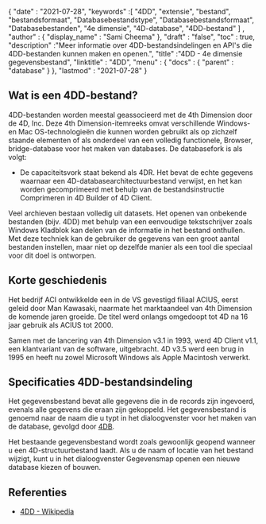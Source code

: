 {
  "date" : "2021-07-28",
  "keywords" :[ "4DD", "extensie", "bestand", "bestandsformaat", "Databasebestandstype", "Databasebestandsformaat", "Databasebestanden", "4e dimensie", "4D-database", "4DD-bestand" ] ,
  "author" : {
    "display_name" : "Sami Cheema"
},
  "draft" : "false",
  "toc" : true,
  "description" :"Meer informatie over 4DD-bestandsindelingen en API's die 4DD-bestanden kunnen maken en openen.",
  "title" :"4DD - 4e dimensie gegevensbestand",
  "linktitle" : "4DD",
  "menu" : {
    "docs" : {
      "parent" : "database"
}
},
  "lastmod" : "2021-07-28"
}

## Wat is een 4DD-bestand?

4DD-bestanden worden meestal geassocieerd met de 4th Dimension door de 4D, Inc. Deze 4th Dimension-itemreeks omvat verschillende Windows- en Mac OS-technologieën die kunnen worden gebruikt als op zichzelf staande elementen of als onderdeel van een volledig functionele, Browser, bridge-database voor het maken van databases. De databasefork is als volgt:

* De capaciteitsvork staat bekend als 4DR. Het bevat de echte gegevens waarnaar een 4D-databasearchitectuurbestand verwijst, en het kan worden gecomprimeerd met behulp van de bestandsinstructie Comprimeren in 4D Builder of 4D Client.

Veel archieven bestaan volledig uit datasets. Het openen van onbekende bestanden (bijv. 4DD) met behulp van een eenvoudige tekstschrijver zoals Windows Kladblok kan delen van de informatie in het bestand onthullen. Met deze techniek kan de gebruiker de gegevens van een groot aantal bestanden instellen, maar niet op dezelfde manier als een tool die speciaal voor dit doel is ontworpen.

## Korte geschiedenis ##

Het bedrijf ACI ontwikkelde een in de VS gevestigd filiaal ACIUS, eerst geleid door Man Kawasaki, naarmate het marktaandeel van 4th Dimension de komende jaren groeide. De titel werd onlangs omgedoopt tot 4D na 16 jaar gebruik als ACIUS tot 2000.

Samen met de lancering van 4th Dimension v3.1 in 1993, werd 4D Client v1.1, een klantvariant van de software, uitgebracht. 4D v3.5 werd een brug in 1995 en heeft nu zowel Microsoft Windows als Apple Macintosh verwerkt.


## Specificaties 4DD-bestandsindeling ##

Het gegevensbestand bevat alle gegevens die in de records zijn ingevoerd, evenals alle gegevens die eraan zijn gekoppeld. Het gegevensbestand is genoemd naar de naam die u typt in het dialoogvenster voor het maken van de database, gevolgd door [4DB](/nl/database/4db/).

Het bestaande gegevensbestand wordt zoals gewoonlijk geopend wanneer u een 4D-structuurbestand laadt. Als u de naam of locatie van het bestand wijzigt, kunt u in het dialoogvenster Gegevensmap openen een nieuwe database kiezen of bouwen.

## Referenties ##

* [4DD - Wikipedia](https://en.m.wikipedia.org/wiki/4th_Dimension_(software))

